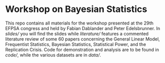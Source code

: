 # Workshop on Bayesian Statistics

This repo contains all materials for the workshop presented at the 29th EFPSA congress and held by Fabian Dablander and Peter Edelsbrunner.
In *slides/* you will find the slides while *literature/* features a commented literature review of some 60 papers concerning the
General Linear Model, Frequentist Statistics, Bayesian Statistics, Statistical Power, and the Replication Crisis. Code for demonstration and analysis
are to be found in *code/*, while the various datasets are in *data/*.
